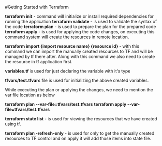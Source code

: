 #Getting Started with Terraform

**terraform init** - command will initialize or install required dependencies for running the application
**terraform validate** - is used to validate the syntax of the code
**terraform plan** - is used to prepare the plan for the prepared code
**terraform apply** - is used for applying the code changes, on executing this command system will create the resources in remote location.


**terraform import {import resource name} {resource id}** -  with this command we can import the manually created resources to TF and will be managed by tf there after. Along with this command we also need to create the resource in tf application first.

**variables.tf** is used for just declaring the variable with it's type

**tfvars/test.tfvars** file is used for initializing the above created variables.

While executing the plan or applying the changes, we need to mention the var file location as below

**terraform plan --var-file=tfvars/test.tfvars**
**terraform apply --var-file=tfvars/test.tfvars**

 **terraform state list** -  is used for viewing the resources that we have created using tf.
 
 **terraform plan -refresh-only** - is used for only to get the manually created resources to TF control and on apply it will add those items into state file. 